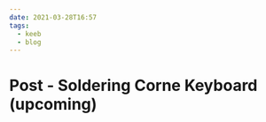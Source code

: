 ```yaml
---
date: 2021-03-28T16:57
tags:
  - keeb
  - blog
---
```


# Post - Soldering Corne Keyboard (upcoming)

